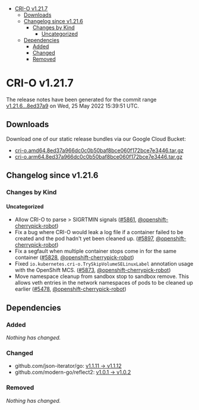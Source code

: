 - [CRI-O v1.21.7](#cri-o-v1217)
  - [Downloads](#downloads)
  - [Changelog since v1.21.6](#changelog-since-v1216)
    - [Changes by Kind](#changes-by-kind)
      - [Uncategorized](#uncategorized)
  - [Dependencies](#dependencies)
    - [Added](#added)
    - [Changed](#changed)
    - [Removed](#removed)

# CRI-O v1.21.7

The release notes have been generated for the commit range
[v1.21.6...8ed37a9](https://github.com/cri-o/cri-o/compare/v1.21.6...8ed37a966dc0c0b50baf8bce060f172bce7e3446) on Wed, 25 May 2022 15:39:51 UTC.

## Downloads

Download one of our static release bundles via our Google Cloud Bucket:

- [cri-o.amd64.8ed37a966dc0c0b50baf8bce060f172bce7e3446.tar.gz](https://storage.googleapis.com/k8s-conform-cri-o/artifacts/cri-o.amd64.8ed37a966dc0c0b50baf8bce060f172bce7e3446.tar.gz)
- [cri-o.arm64.8ed37a966dc0c0b50baf8bce060f172bce7e3446.tar.gz](https://storage.googleapis.com/k8s-conform-cri-o/artifacts/cri-o.arm64.8ed37a966dc0c0b50baf8bce060f172bce7e3446.tar.gz)

## Changelog since v1.21.6

### Changes by Kind

#### Uncategorized
 - Allow CRI-O to parse > SIGRTMIN signals ([#5861](https://github.com/cri-o/cri-o/pull/5861), [@openshift-cherrypick-robot](https://github.com/openshift-cherrypick-robot))
 - Fix a bug where CRI-O would leak a log file if a container failed to be created and the pod hadn't yet been cleaned up. ([#5897](https://github.com/cri-o/cri-o/pull/5897), [@openshift-cherrypick-robot](https://github.com/openshift-cherrypick-robot))
 - Fix a segfault when multiple container stops come in for the same container ([#5828](https://github.com/cri-o/cri-o/pull/5828), [@openshift-cherrypick-robot](https://github.com/openshift-cherrypick-robot))
 - Fixed `io.kubernetes.cri-o.TrySkipVolumeSELinuxLabel` annotation usage with the OpenShift MCS. ([#5873](https://github.com/cri-o/cri-o/pull/5873), [@openshift-cherrypick-robot](https://github.com/openshift-cherrypick-robot))
 - Move namespace cleanup from sandbox stop to sandbox remove. This allows veth entries in the network namespaces of pods to be cleaned up earlier ([#5478](https://github.com/cri-o/cri-o/pull/5478), [@openshift-cherrypick-robot](https://github.com/openshift-cherrypick-robot))

## Dependencies

### Added
_Nothing has changed._

### Changed
- github.com/json-iterator/go: [v1.1.11 → v1.1.12](https://github.com/json-iterator/go/compare/v1.1.11...v1.1.12)
- github.com/modern-go/reflect2: [v1.0.1 → v1.0.2](https://github.com/modern-go/reflect2/compare/v1.0.1...v1.0.2)

### Removed
_Nothing has changed._

